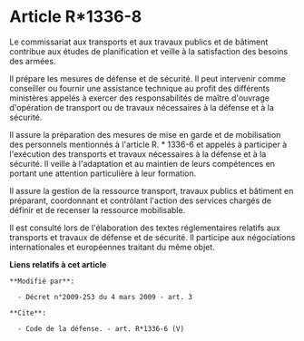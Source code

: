 # Article R*1336-8

Le commissariat aux transports et aux travaux publics et de bâtiment contribue aux études de planification et veille à la
satisfaction des besoins des armées. 

Il prépare les mesures de défense et de sécurité. Il peut intervenir comme conseiller ou fournir une assistance technique au
profit des différents ministères appelés à exercer des responsabilités de maître d'ouvrage d'opération de transport ou de
travaux nécessaires à la défense et à la sécurité. 

Il assure la préparation des mesures de mise en garde et de mobilisation des personnels mentionnés à l'article R. * 1336-6 et
appelés à participer à l'exécution des transports et travaux nécessaires à la défense et à la sécurité. Il veille à
l'adaptation et au maintien de leurs compétences en portant une attention particulière à leur formation. 

Il assure la gestion de la ressource transport, travaux publics et bâtiment en préparant, coordonnant et contrôlant l'action
des services chargés de définir et de recenser la ressource mobilisable. 

Il est consulté lors de l'élaboration des textes réglementaires relatifs aux transports et travaux de défense et de sécurité.
Il participe aux négociations internationales et européennes traitant du même objet.

**Liens relatifs à cet article**

	**Modifié par**:

	  - Décret n°2009-253 du 4 mars 2009 - art. 3

	**Cite**:

	  - Code de la défense. - art. R*1336-6 (V)
